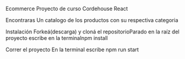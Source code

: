 Ecommerce
Proyecto de curso Cordehouse React

Encontraras
Un catalogo de los productos con su respectiva categoria

Instalación
Forkeá(descarga) y cloná el repositorio​Parado en la raíz del proyecto escribe en la terminal​npm install

Correr el proyecto
En la terminal escribe npm run start
